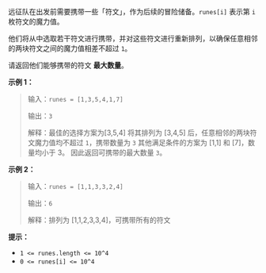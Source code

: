 远征队在出发前需要携带一些「符文」，作为后续的冒险储备。`runes[i]` 表示第 `i` 枚符文的魔力值。

他们将从中选取若干符文进行携带，并对这些符文进行重新排列，以确保任意相邻的两块符文之间的魔力值相差不超过 `1`。

请返回他们能够携带的符文 **最大数量**。

**示例 1：**
>输入：`runes = [1,3,5,4,1,7]`
>
>输出：`3`
>
>解释：最佳的选择方案为[3,5,4]
>将其排列为 [3,4,5] 后，任意相邻的两块符文魔力值均不超过 `1`，携带数量为 `3`
>其他满足条件的方案为 [1,1] 和 [7]，数量均小于 3。
>因此返回可携带的最大数量 `3`。

**示例 2：**
>输入：`runes = [1,1,3,3,2,4]`
>
>输出：`6`
>
>解释：排列为 [1,1,2,3,3,4]，可携带所有的符文

**提示：**
- `1 <= runes.length <= 10^4`
- `0 <= runes[i] <= 10^4`

